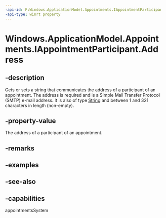 ```yaml
---
-api-id: P:Windows.ApplicationModel.Appointments.IAppointmentParticipant.Address
-api-type: winrt property
---
```


<!-- Property syntax
public string Address { get;  set; }
-->

# Windows.ApplicationModel.Appointments.IAppointmentParticipant.Address

## -description
Gets or sets a string that communicates the address of a participant of an appointment. The address is required and is a Simple Mail Transfer Protocol (SMTP) e-mail address. It is also of type [String](/dotnet/api/system.string?redirectedfrom=MSDN) and between 1 and 321 characters in length (non-empty).

## -property-value
The address of a participant of an appointment.

## -remarks

## -examples

## -see-also

## -capabilities
appointmentsSystem
